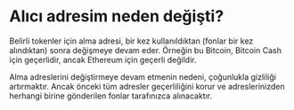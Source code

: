 # Alıcı adresim neden değişti?

Belirli tokenler için alma adresi, bir kez kullanıldıktan (fonlar bir kez alındıktan) sonra değişmeye devam eder. Örneğin bu Bitcoin, Bitcoin Cash için geçerlidir, ancak Ethereum için geçerli değildir. 

Alma adreslerini değiştirmeye devam etmenin nedeni, çoğunlukla gizliliği artırmaktır. Ancak önceki tüm adresler geçerliliğini korur ve adreslerinizden herhangi birine gönderilen fonlar tarafınızca alınacaktır.
